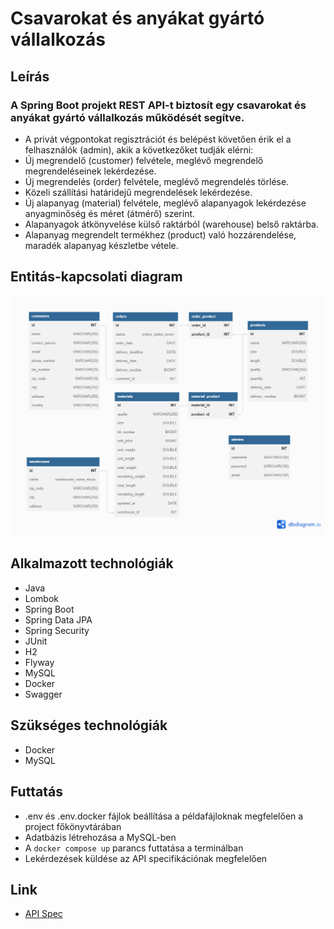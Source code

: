 # Csavarokat és anyákat gyártó vállalkozás

## Leírás

### A Spring Boot projekt REST API-t biztosít egy csavarokat és anyákat gyártó vállalkozás működését segítve.

* A privát végpontokat regisztrációt és belépést követően érik el a felhasználók (admin), akik a következőket tudják elérni:
* Új megrendelő (customer) felvétele, meglévő megrendelő megrendeléseinek lekérdezése.
* Új megrendelés (order) felvétele, meglévő megrendelés törlése.
* Közeli szállítási határidejű megrendelések lekérdezése.
* Új alapanyag (material) felvétele, meglévő alapanyagok lekérdezése anyagminőség és méret (átmérő) szerint.
* Alapanyagok átkönyvelése külső raktárból (warehouse) belső raktárba.
* Alapanyag megrendelt termékhez (product) való hozzárendelése, maradék alapanyag készletbe vétele.

## Entitás-kapcsolati diagram

![uml_digram_white](src/main/resources/static/ERDiagram.png)

## Alkalmazott technológiák
* Java
* Lombok
* Spring Boot
* Spring Data JPA
* Spring Security
* JUnit
* H2
* Flyway
* MySQL
* Docker
* Swagger

## Szükséges technológiák
* Docker
* MySQL

## Futtatás
* .env és .env.docker fájlok beállítása a példafájloknak megfelelően a project főkönyvtárában
* Adatbázis létrehozása a MySQL-ben
* A `docker compose up` parancs futtatása a terminálban
* Lekérdezések küldése az API specifikációnak megfelelően

## Link
* [API Spec](http://localhost:8080/swagger-ui/index.html)
